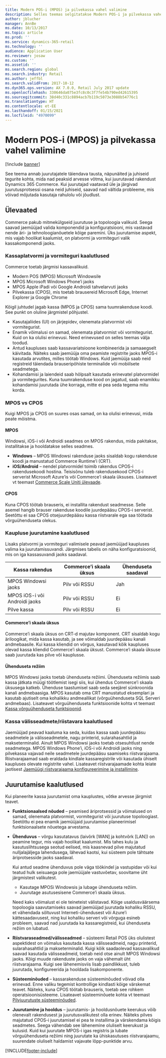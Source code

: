 ```yaml
---
title: Modern POS-i (MPOS) ja pilvekassa vahel valimine
description: Selles teemas selgitatakse Modern POS-i ja pilvekassa vahelisi erinevusi. Selles kirjeldatakse ka erinevaid tegureid, mida rakendust Dynamics 365 Commerce kasutusele võtvad jaemüüjad peaksid arvesse võtma, et teha oma nõuetele vastav parim valik.
author: jblucher
manager: AnnBe
ms.date: 10/13/2017
ms.topic: article
ms.prod: ''
ms.service: dynamics-365-retail
ms.technology: ''
audience: Application User
ms.reviewer: josaw
ms.custom: ''
ms.assetid: ''
ms.search.region: global
ms.search.industry: Retail
ms.author: jeffbl
ms.search.validFrom: 2017-10-12
ms.dyn365.ops.version: AX 7.0.0, Retail July 2017 update
ms.openlocfilehash: 330646da075e3fc8c0c3f7fe54b790ed42615395
ms.sourcegitcommit: 38d40c331c8894acb7b119c5073e3088b54776c1
ms.translationtype: HT
ms.contentlocale: et-EE
ms.lasthandoff: 01/15/2021
ms.locfileid: "4970099"
---
```

# <a name="choose-between-modern-pos-mpos-and-cloud-pos"></a>Modern POS-i (MPOS) ja pilvekassa vahel valimine

[!include [banner](includes/banner.md)]

See teema annab juurutajatele täiendava tausta, näpunäited ja juhiseid tegurite kohta, mida nad peaksid arvesse võtma, kui juurutavad rakendust Dynamics 365 Commerce. Kui juurutajad vaatavad üle ja järgivad juurutusprotsessi osana neid juhiseid, saavad nad vältida probleeme, mis võivad mõjutada kasutaja rahulolu või jõudlust.

## <a name="insights"></a>Ülevaated

Commerce pakub mitmekülgseid juurutuse ja topoloogia valikuid. Seega saavad jaemüüjad valida komponendid ja konfiguratsiooni, mis vastavad nende äri- ja tehnoloogianõuetele kõige paremini. Üks juurutamise aspekt, mis vajab hoolikat kaalumist, on platvormi ja vormiteguri valik kassakomponendi jaoks.

### <a name="pos-platform-and-form-factor-considerations"></a>Kassaplatvormi ja vormiteguri kaalutlused

Commerce toetab järgmisi kassavalikuid.

- Modern POS (MPOS) Microsoft Windowsile
- MPOS Microsoft Windows Phone’i jaoks
- MPOS Apple iPadi või Google Androidi tahvelarvuti jaoks
- Pilvekassa (CPOS), mis toetab brausereid Microsoft Edge, Internet Explorer ja Google Chrome

Kõigil juhtudel jagab kassa (MPOS ja CPOS) sama tuumrakenduse koodi. See punkt on oluline järgmistel põhjustel.

- Kasutajaliides (UI) on järjepidev, olenemata platvormist või vormitegurist.
- Enamik võimalusi on samad, olenemata platvormist või vormitegurist. Kuid on ka olulisi erinevusi. Need erinevused on selles teemas välja toodud.
- Antud kaupluses saab kassavariatsioone kombineerida ja samaaegselt käivitada. Näiteks saab jaemüüja oma peamiste registrite jaoks MPOS-i kasutada arvutites, milles töötab Windows. Kuid jaemüüja saab neid registreid täiendada brauseripõhiste terminalide või mobiilsete seadmetega.
- Kohandamisi ja laiendeid saab hõlpsalt kasutada erinevatel platvormidel ja vormitegurites. Kuna tuumrakenduse kood on jagatud, saab enamikku kohandamisi juurutada ühe korraga, mitte ei pea seda tegema mitu korda.

### <a name="mpos-vs-cpos"></a>MPOS vs CPOS

Kuigi MPOS ja CPOS on suures osas samad, on ka olulisi erinevusi, mida peate mõistma.

#### <a name="mpos"></a>MPOS

Windowsi, iOS-i või Androidi seadmes on MPOS rakendus, mida pakitakse, installitakse ja hooldatakse selles seadmes.

- **Windows** – MPOS Windowsi rakenduse jaoks sisaldab kogu rakenduse koodi ja manustatud Commerce Runtime’i (CRT). 
- **iOS/Android** – nendel platvormidel toimib rakendus CPOS-i rakendusekoodi hostina. Teisisõnu tuleb rakendusekood CPOS-i serverist Microsoft Azure’is või Commerce’i skaala üksuses. Lisateavet vt teemast [Commerce Scale Uniti ülevaade](https://docs.microsoft.com/dynamics365/unified-operations/retail/dev-itpro/retail-store-system-begin).

#### <a name="cpos"></a>CPOS

Kuna CPOS töötab brauseris, ei installita rakendust seadmesse. Selle asemel hangib brauser rakenduse koodile juurdepääsu CPOS-i serverist. Seetõttu ei saa CPOS otsejuurdepääsu kassa riistvarale ega saa töötada võrguühenduseta olekus.

### <a name="store-deployment-considerations"></a>Kaupluse juurutamine kaalutlused

Lisaks platvormi ja vormiteguri valimisele peavad jaemüüjad kaupluses valima ka juurutamissuvandi. Järgmises tabelis on näha konfiguratsioonid, mis on iga kassasuvandi jaoks saadaval.

| Kassa rakendus         | Commerce’i skaala üksus | Ühenduseta saadaval |
|-------------------------|---------------|-------------------|
| MPOS Windowsi jaoks        | Pilv või RSSU | Jah               |
| MPOS iOS-i või Androidi jaoks | Pilv või RSSU | Ei                |
| Pilve kassa               | Pilv või RSSU | Ei                |

#### <a name="commerce-scale-unit"></a>Commerce’i skaala üksus

Commerce’i skaala üksus on CRT-d majutav komponent. CRT sisaldab kogu äriloogikat, mida kassa kasutab, ja see võimaldab juurdepääsu kanali andmebaasile. Kui kassa kliendid on võrgus, kasutavad kõik kaupluses olevad kassa kliendid Commerce’i skaala üksust. Commerce’i skaala üksuse saab juurutada kas pilve või kauplusse.

#### <a name="offline-mode"></a>Ühenduseta režiim

MPOS Windowsi jaoks toetab ühenduseta režiimi. Ühenduseta režiimis saab kassa jätkata müügi töötlemist isegi siis, kui ühendus Commerce’i skaala üksusega katkeb. Ühenduse taastumisel saab seda seejärel sünkroonida kanali andmebaasiga. MPOS kasutab oma CRT manustatud eksemplari ja kasutab ajutiselt oma kohalikku andmeallikat (võrguühenduseta SQL Serveri andmebaas). Lisateavet võrguühenduseta funktsioonide kohta vt teemast [Kassa võrguühenduseta funktsioonid](https://docs.microsoft.com/dynamics365/unified-operations/retail/pos-offline-functionality).

### <a name="pos-peripheralhardware-considerations"></a>Kassa välisseadmete/riistavara kaalutlused

Jaemüüjad peavad kaaluma ka seda, kuidas kassa saab juurdepääsu seadmetele ja välisseadmetele, nagu printerid, sularahasahtlid ja makseterminalid. Ainult MPOS Windowsi jaoks toetab otsesuhtlust nende seadmetega. MPOS Windows Phone’i, iOS-i või Androidi jaoks ning pilvekassa vajavad neile seadmetele juurdepääsu saamiseks riistvarajaama. Riistvarajaamad saab eraldada kindlale kassaregistrile või kasutada ühiselt kaupluses olevate registrite vahel. Lisateavet riistvarajaamade kohta leiate jaotisest [Jaemüügi riistvarajaama konfigureerimine ja installimine](https://docs.microsoft.com/dynamics365/unified-operations/retail/retail-hardware-station-configuration-installation).

## <a name="implementation-considerations"></a>Juurutamise kaalutlused

Kui planeerite kassa juurutamist oma kauplustes, võtke arvesse järgmist teavet.

- **Funktsionaalsed nõuded** – peamised äriprotsessid ja võimalused on samad, olenemata platvormist, vormitegurist või juurutuse topoloogiast. Seetõttu ei pea enamik jaemüüjaid juurutamise planeerimisel funktsionaalsete nõuetega arvestama.
- **Ühenduvus** – võrgu kasutatavus (laivõrk \[WAN\] ja kohtvõrk \[LAN\]) on peamine tegur, mis vajab hoolikat kaalumist. Mis tahes kulu ja kasutuslihtsusega seotud eelised, mis kaasnevad pilve majutatud nulljalajäljega lahendusega, lähevad kaotsi, kui süsteem pole tähtsate äriprotsesside jaoks saadaval.

    Kui antud seadme ühenduvus pole väga töökindel ja vastupidav või kui teatud hulk seisuaega pole jaemüüjale vastuvõetav, soovitame üht järgmistest valikutest.

    - Kasutage MPOSi Windowsis ja lubage ühenduseta režiim.
    - Juurutage asutusesisene Commerce’i skaala üksus.

    Need kaks võimalust ei ole teineteist välistavad. Kõige usaldusväärsema topoloogia saavutamiseks saavad jaemüüjad juurutada kohaliku RSSU, et vähendada sõltuvust Interneti-ühendusest või Azure’i kättesaadavusest, ning kui kohaliku serveri või võrguga esineb probleem, saavad nad juurutada ka kassaregistreid, kui ühenduseta režiim on lubatud.

- **Riistvaraseadmed/välisseadmed** – süsteemi Retail POS üks olulistest aspektidest on võimalus kasutada kassa välisseadmeid, nagu printerid, sularahasahtlid ja makseterminalid. Kuigi kõik saadaolevad kassavalikud saavad kasutada välisseadmeid, toetab neid otse ainult MPOS Windowsi jaoks. Kõigi muude rakenduste jaoks on vaja vähemalt üht riistvarajaama. Kuigi see lähenemisviis lisab paindlikkust, tuleb juurutada, konfigureerida ja hooldada lisakomponente.
- **Süsteeminõuded** – kassarakenduse süsteeminõuded võivad olla erinevad. Enne valiku tegemist kontrollige kindlasti kõige värskemat teavet. Näiteks, kuna CPOS töötab brauseris, toetab see rohkem operatsioonisüsteeme. Lisateavet süsteeminõuete kohta vt teemast [Pilvjuurutuste süsteeminõuded](https://docs.microsoft.com/dynamics365/unified-operations/fin-and-ops/get-started/system-requirements).
- **Juurutamine ja hooldus** – juurutamis- ja hooldusnõuete keerukus võib olenevalt rakendusest ja juurutusvalikutest olla erinev. Näiteks pilves majutatud CPOS-i juurutamisel ei pea te installima ja värskendama kõigis seadmetes. Seega vähendab see lähenemine oluliselt keerukust ja kulusid. Kuid kui juurutate MPOS-i igas registris ja lubate võrguühenduseta režiimi ning juurutate ka ühiskasutuses riistvarajaamu, suurendate oluliselt haldamist vajavate lõpp-punktide arvu.


[!INCLUDE[footer-include](../includes/footer-banner.md)]